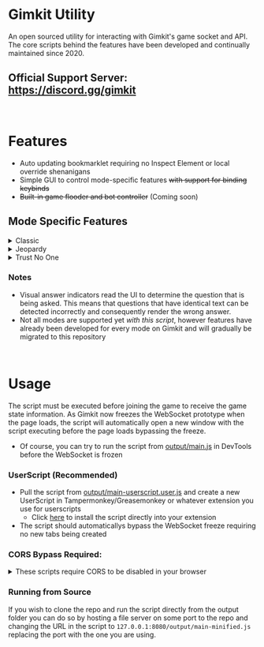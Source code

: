 # Gimkit Utility
An open sourced utility for interacting with Gimkit's game socket and API. The core scripts behind the features have been developed and continually maintained since 2020.

## Official Support Server: https://discord.gg/gimkit
<br>

# Features
- Auto updating bookmarklet requiring no Inspect Element or local override shenanigans
- Simple GUI to control mode-specific features ~~with support for binding keybinds~~
- ~~Built-in game flooder and bot controller~~ (Coming soon)

## Mode Specific Features
<details>
  <summary>Classic</summary>

- Auto Answer
  - Automatically answer the questions correctly with configurable delay, accuracy, and question selection.
- Highlight Answers
  - Changes the background of the correct answer to `#1e90ff`
- Input Answers
  - Changes the placeholder in the answer field to the correct answer
- Hidden Answers
  - Displays the MCQ index of the correct answer in the title of the page, or the answer to a typing question
- Auto Upgrade
  - Automatically buys the next upgrade when possible with the ability to toggle upgrades to purchase
- Set Claps
  - Adds any amount of claps, including negative numbers, to the counter when the game has finished

</details>
<details>
  <summary>Jeopardy</summary>

- Auto Answer & Answer Once
  - Automatically answers the question correctly as soon as the question can be answered
- Highlight/Input/Hidden Answers & Set Claps (see **Classic**)

</details>
<details>
  <summary>Trust No One</summary>

- Auto Answer, Answer Once, Highlight/Input/Hidden Answers & Set Claps (see **Classic**)
- Purchase Shop Items
  - Buy the items from anywhere and even use them on yourself
- Spam Host
  - Spams the investigation log on the host with yourself purchasing Money Per Question :rofl:

</details>

### Notes
- Visual answer indicators read the UI to determine the question that is being asked. This means that questions that have identical text can be detected incorrectly and consequently render the wrong answer.
- Not all modes are supported yet _with this script_, however features have already been developed for every mode on Gimkit and will gradually be migrated to this repository

<br>

# Usage
The script must be executed before joining the game to receive the game state information. As Gimkit now freezes the WebSocket prototype when the page loads, the script will automatically open a new window with the script executing before the page loads bypassing the freeze.
- Of course, you can try to run the script from [output/main.js](output/main.js) in DevTools before the WebSocket is frozen
### UserScript (Recommended)
- Pull the script from [output/main-userscript.user.js](output/main-userscript.user.js) and create a new UserScript in Tampermonkey/Greasemonkey or whatever extension you use for userscripts
  - Click [here](https://undercovergoose.github.io/gimkit/output/main-userscript.user.js) to install the script directly into your extension
- The script should automaticallys bypass the WebSocket freeze requiring no new tabs being created

### CORS Bypass Required:
<details>
  <summary>These scripts require CORS to be disabled in your browser</summary>

> Paste the following into developer console:
```javascript
(async() => {
	const r = await fetch("https://undercovergoose.github.io/gimkit/output/main-minified.js");
	const t = await r.text();
	const w = window.open(location.href, "_blank");
	w.eval(t);
	w.focus();
})();
```
> or create a bookmarklet with the following url and press to launch:
```javascript
javascript:(async()=>{const r=await fetch("https://undercovergoose.github.io/gimkit/output/main-minified.js");const t=await r.text();const w=window.open(location.href,"_blank");w.eval(t);w.focus();})();void 0
```

</details>

### Running from Source
If you wish to clone the repo and run the script directly from the output folder you can do so by hosting a file server on some port to the repo and changing the URL in the script to `127.0.0.1:8080/output/main-minified.js` replacing the port with the one you are using.